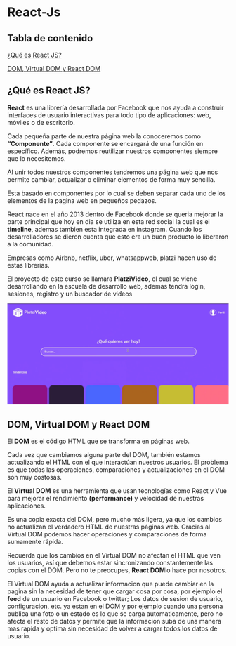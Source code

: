 # React-Js

## Tabla de contenido 

[¿Qué es React JS?](#¿Qué-es-React-JS?)

[DOM, Virtual DOM y React DOM](#DOM-Virtual-DOM-y-React-DOM)

[]()

[]()

[]()

[]()

[]()

[]()

[]()

[]()

[]()

[]()

[]()

[]()

[]()

[]()

[]()

[]()

[]()

[]()

## ¿Qué es React JS?

**React** es una librería desarrollada por Facebook que nos ayuda a construir interfaces de usuario interactivas para todo tipo de aplicaciones: web, móviles o de escritorio.

Cada pequeña parte de nuestra página web la conoceremos como **“Componente”**. Cada componente se encargará de una función en específico. Además, podremos reutilizar nuestros componentes siempre que lo necesitemos.

Al unir todos nuestros componentes tendremos una página web que nos permite cambiar, actualizar o eliminar elementos de forma muy sencilla.

Esta basado en componentes por lo cual se deben separar cada uno de los elementos de la pagina web en pequeños pedazos.

React nace en el año 2013 dentro de Facebook donde se queria mejorar la parte principal que hoy en dia se utiliza en esta red social la cual es el **timeline**, ademas tambien esta integrada en instagram. Cuando los desarrolladores se dieron cuenta que esto era un buen producto lo liberaron a la comunidad.

Empresas como Airbnb, netflix, uber, whatsappweb, platzi hacen uso de estas librerias.

El proyecto de este curso se llamara **PlatziVideo**, el cual se viene desarrollando en la escuela de desarrollo web, ademas tendra login, sesiones, registro y un buscador de videos

![assets-git/1.png](assets-git/1.png)

## DOM, Virtual DOM y React DOM

El **DOM** es el código HTML que se transforma en páginas web.

Cada vez que cambiamos alguna parte del DOM, también estamos actualizando el HTML con el que interactúan nuestros usuarios. El problema es que todas las operaciones, comparaciones y actualizaciones en el DOM son muy costosas.

El **Virtual DOM** es una herramienta que usan tecnologías como React y Vue para mejorar el rendimiento **(performance)** y velocidad de nuestras aplicaciones.

Es una copia exacta del DOM, pero mucho más ligera, ya que los cambios no actualizan el verdadero HTML de nuestras páginas web. Gracias al Virtual DOM podemos hacer operaciones y comparaciones de forma sumamente rápida.

Recuerda que los cambios en el Virtual DOM no afectan el HTML que ven los usuarios, así que debemos estar sincronizando constantemente las copias con el DOM. Pero no te preocupes, **React DOM**lo hace por nosotros.

El Virtual DOM ayuda a actualizar informacion que puede cambiar en la pagina sin la necesidad de tener que cargar cosa por cosa, por ejemplo el **feed** de un usuario en Facebook o twitter; Los datos de sesion de usuario, configuracion, etc. ya estan en el DOM y por ejemplo cuando una persona publica una foto o un estado es lo que se carga automaticamente, pero no afecta el resto de datos y permite que la informacion suba de una manera mas rapida y optima sin necesidad de volver a cargar todos los datos de usuario.